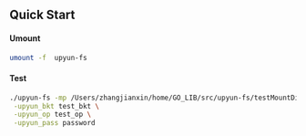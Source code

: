 ## Quick Start 


#### Umount
```bash
umount -f  upyun-fs
```


#### Test

```bash
./upyun-fs -mp /Users/zhangjianxin/home/GO_LIB/src/upyun-fs/testMountDir2  \
 -upyun_bkt test_bkt \
 -upyun_op test_op \
 -upyun_pass password
```